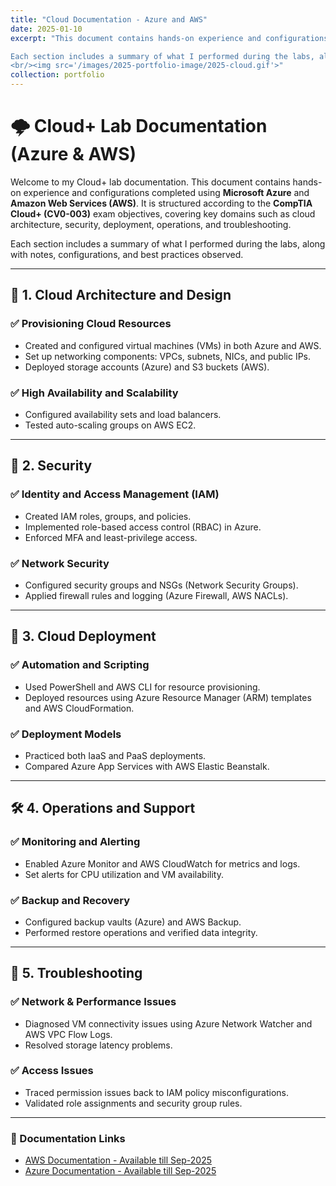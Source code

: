 ```yaml
---
title: "Cloud Documentation - Azure and AWS"
date: 2025-01-10
excerpt: "This document contains hands-on experience and configurations completed using **Microsoft Azure** and **Amazon Web Services (AWS)**. It is structured according to the **CompTIA Cloud+ (CV0-003)** exam objectives, covering key domains such as cloud architecture, security, deployment, operations, and troubleshooting.

Each section includes a summary of what I performed during the labs, along with notes, configurations, and best practices observed.
<br/><img src='/images/2025-portfolio-image/2025-cloud.gif'>"
collection: portfolio
---
```




# 🌩️ Cloud+ Lab Documentation (Azure & AWS)

Welcome to my Cloud+ lab documentation. This document contains hands-on experience and configurations completed using **Microsoft Azure** and **Amazon Web Services (AWS)**. It is structured according to the **CompTIA Cloud+ (CV0-003)** exam objectives, covering key domains such as cloud architecture, security, deployment, operations, and troubleshooting.

Each section includes a summary of what I performed during the labs, along with notes, configurations, and best practices observed.

---

## 🧱 1. Cloud Architecture and Design

### ✅ Provisioning Cloud Resources
- Created and configured virtual machines (VMs) in both Azure and AWS.
- Set up networking components: VPCs, subnets, NICs, and public IPs.
- Deployed storage accounts (Azure) and S3 buckets (AWS).

### ✅ High Availability and Scalability
- Configured availability sets and load balancers.
- Tested auto-scaling groups on AWS EC2.

---

## 🔐 2. Security

### ✅ Identity and Access Management (IAM)
- Created IAM roles, groups, and policies.
- Implemented role-based access control (RBAC) in Azure.
- Enforced MFA and least-privilege access.

### ✅ Network Security
- Configured security groups and NSGs (Network Security Groups).
- Applied firewall rules and logging (Azure Firewall, AWS NACLs).

---

## 💾 3. Cloud Deployment

### ✅ Automation and Scripting
- Used PowerShell and AWS CLI for resource provisioning.
- Deployed resources using Azure Resource Manager (ARM) templates and AWS CloudFormation.

### ✅ Deployment Models
- Practiced both IaaS and PaaS deployments.
- Compared Azure App Services with AWS Elastic Beanstalk.

---

## 🛠️ 4. Operations and Support

### ✅ Monitoring and Alerting
- Enabled Azure Monitor and AWS CloudWatch for metrics and logs.
- Set alerts for CPU utilization and VM availability.

### ✅ Backup and Recovery
- Configured backup vaults (Azure) and AWS Backup.
- Performed restore operations and verified data integrity.

---

## 🧯 5. Troubleshooting

### ✅ Network & Performance Issues
- Diagnosed VM connectivity issues using Azure Network Watcher and AWS VPC Flow Logs.
- Resolved storage latency problems.

### ✅ Access Issues
- Traced permission issues back to IAM policy misconfigurations.
- Validated role assignments and security group rules.

---

### 🔗 Documentation Links

- [AWS Documentation - Available till Sep-2025](https://mycamosun-my.sharepoint.com/:f:/g/personal/c0517138_camosun_ca/Eg5YfVpAsp1KmbUU09k3H54B2Ja9uXbXMZ1xbK0eWoKoEw?e=nMvPL1)
- [Azure Documentation - Available till Sep-2025](https://mycamosun-my.sharepoint.com/:f:/g/personal/c0517138_camosun_ca/Er-RCTd3E1lCoagPMFPQCacBJBzbKr9gvBGGlmlT9GFTxg?e=naKWYA)

